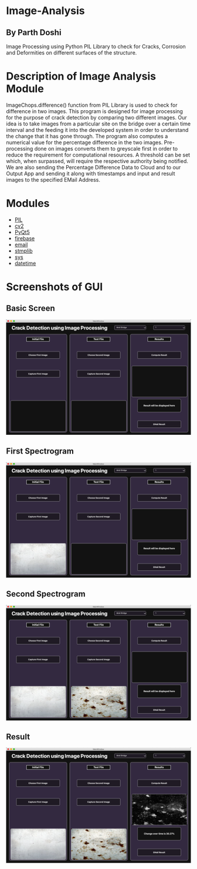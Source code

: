 # Image-Analysis
## By Parth Doshi
Image Processing using Python PIL Library to check for Cracks, Corrosion and Deformities on different surfaces of the structure.
</br>
# Description of Image Analysis Module
ImageChops.difference() function from PIL Library is used to check for difference in two images.
This program is designed for image processing for the purpose of crack detection by comparing two different images.
Our idea is to take images from a particular site on the bridge over a certain time interval and the feeding it into the developed system in order to understand the change that it has gone through.
The program also computes a numerical value for the percentage difference in the two images. 
Pre-processing done on images converts them to greyscale first in order to reduce the requirement for computational resources.
A threshold can be set which, when surpassed, will require the respective authority being notified.
We are also sending the Percentage Difference Data to Cloud and to our Output App and sending it along with timestamps and input and result images to the specified EMail Address. 
</br>
# Modules
- [PIL](https://pypi.org/project/Pillow/)
- [cv2](https://pypi.org/project/opencv-python/)
- [PyQt5](https://pypi.org/project/PyQt5/)
- [firebase](https://pypi.org/project/firebase/)
- [email](https://pypi.org/project/email/)
- [stmplib](https://docs.python.org/3/library/smtplib.html)
- [sys](https://docs.python.org/3/library/sys.html)
- [datetime](https://docs.python.org/3/library/time.html?highlight=time#module-time)

# Screenshots of GUI

## Basic Screen
![BasicScreen](https://github.com/Bridge-Health-Monitoring-System/Image-Analysis/blob/master/Outputs/Basic%20Screen.png)
<br/>
## First Spectrogram
![FirstSpectrogram](https://github.com/Bridge-Health-Monitoring-System/Image-Analysis/blob/master/Outputs/First%20Image.png)
<br/>
## Second Spectrogram
![SecondSpectrogram](https://github.com/Bridge-Health-Monitoring-System/Image-Analysis/blob/master/Outputs/Second%20Image.png)
<br/>
## Result
![Result](https://github.com/Bridge-Health-Monitoring-System/Image-Analysis/blob/master/Outputs/Result.png)
<br/>
